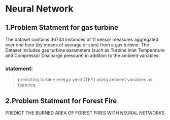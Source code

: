 # Neural Network
## 1.Problem Statment for gas turbine
The dataset contains 36733 instances of 11 sensor measures aggregated over one hour (by means of average or sum) from a gas turbine. 
The Dataset includes gas turbine parameters (such as Turbine Inlet Temperature and Compressor Discharge pressure) in addition to the ambient variables.

### statement:
>predicting turbine energy yield (TEY) using ambient variables as features.
## 2.Problem Statment for Forest Fire
PREDICT THE BURNED AREA OF FOREST FIRES WITH NEURAL NETWORKS
